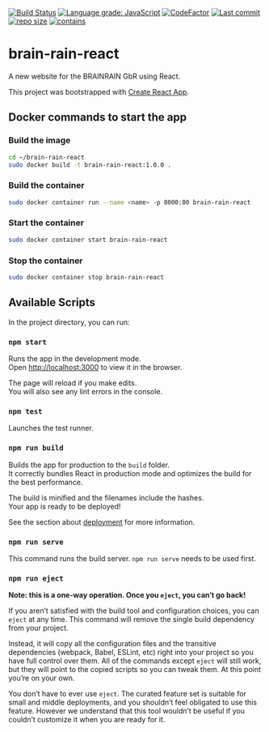 [![Build Status](https://travis-ci.com/Dominik-Hillmann/brain-rain-react.svg?branch=main)](https://travis-ci.com/Dominik-Hillmann/brain-rain-react)
[![Language grade: JavaScript](https://img.shields.io/lgtm/grade/javascript/g/Dominik-Hillmann/brain-rain-react.svg?logo=lgtm&logoWidth=18)](https://lgtm.com/projects/g/Dominik-Hillmann/brain-rain-react/context:javascript)
[![CodeFactor](https://www.codefactor.io/repository/github/dominik-hillmann/brain-rain-react/badge)](https://www.codefactor.io/repository/github/dominik-hillmann/brain-rain-react)
[![Last commit](https://img.shields.io/github/last-commit/Dominik-Hillmann/brain-rain-react)](https://img.shields.io/github/last-commit/Dominik-Hillmann/brain-rain-react)
[![repo size](https://img.shields.io/github/repo-size/Dominik-Hillmann/brain-rain-react)](https://img.shields.io/github/repo-size/Dominik-Hillmann/brain-rain-react)
[![contains](https://img.shields.io/badge/contains-tasty%20spaghetti%20code-informational)](https://img.shields.io/badge/contains-tasty%20spaghetti%20code-informational)
# brain-rain-react

A new website for the BRAINRAIN GbR using React.

This project was bootstrapped with [Create React App](https://github.com/facebook/create-react-app).

## Docker commands to start the app
### Build the image
```sh
cd ~/brain-rain-react
sudo docker build -t brain-rain-react:1.0.0 .
```
### Build the container
```sh
sudo docker container run --name <name> -p 8000:80 brain-rain-react
```
### Start the container
```sh
sudo docker container start brain-rain-react
```
### Stop the container
```sh
sudo docker container stop brain-rain-react
```

## Available Scripts

In the project directory, you can run:

### `npm start`

Runs the app in the development mode.\
Open [http://localhost:3000](http://localhost:3000) to view it in the browser.

The page will reload if you make edits.\
You will also see any lint errors in the console.

### `npm test`

Launches the test runner.

### `npm run build`

Builds the app for production to the `build` folder.\
It correctly bundles React in production mode and optimizes the build for the best performance.

The build is minified and the filenames include the hashes.\
Your app is ready to be deployed!

See the section about [deployment](https://facebook.github.io/create-react-app/docs/deployment) for more information.

### `npm run serve`
This command runs the build server. `npm run serve` needs to be used first.

### `npm run eject`

**Note: this is a one-way operation. Once you `eject`, you can’t go back!**

If you aren’t satisfied with the build tool and configuration choices, you can `eject` at any time. This command will remove the single build dependency from your project.

Instead, it will copy all the configuration files and the transitive dependencies (webpack, Babel, ESLint, etc) right into your project so you have full control over them. All of the commands except `eject` will still work, but they will point to the copied scripts so you can tweak them. At this point you’re on your own.

You don’t have to ever use `eject`. The curated feature set is suitable for small and middle deployments, and you shouldn’t feel obligated to use this feature. However we understand that this tool wouldn’t be useful if you couldn’t customize it when you are ready for it.
